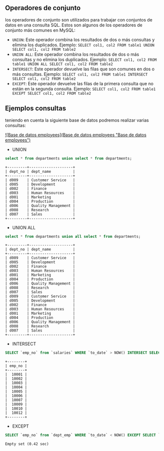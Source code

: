 ## Operadores de conjunto

los operadores de conjunto son utilizados para trabajar con conjuntos de datos en una consulta SQL. Estos son algunos de los operadores de conjunto más comunes en MySQL:

* `UNION`: Este operador combina los resultados de dos o más consultas y elimina los duplicados. Ejemplo: `SELECT col1, col2 FROM table1 UNION SELECT col1, col2 FROM table2`
* `UNION ALL`: Este operador combina los resultados de dos o más consultas y no elimina los duplicados. Ejemplo: `SELECT col1, col2 FROM table1 UNION ALL SELECT col1, col2 FROM table2`
* `INTERSECT`: Este operador devuelve las filas que son comunes en dos o más consultas. Ejemplo: `SELECT col1, col2 FROM table1 INTERSECT SELECT col1, col2 FROM table2`
* `EXCEPT`: Este operador devuelve las filas de la primera consulta que no están en la segunda consulta. Ejemplo: `SELECT col1, col2 FROM table1 EXCEPT SELECT col1, col2 FROM table2`


## Ejemplos consultas

teniendo en cuenta la siguiente base de datos podremos realizar varias consultas:

[![Base de datos employees](Base de datos employees "Base de datos employees")](https://dev.mysql.com/doc/employee/en/images/employees-schema.png "Base de datos employees")

* UNION

```sql
select * from departments union select * from departments;
```

```shell
+---------+--------------------+
| dept_no | dept_name          |
+---------+--------------------+
| d009    | Customer Service   |
| d005    | Development        |
| d002    | Finance            |
| d003    | Human Resources    |
| d001    | Marketing          |
| d004    | Production         |
| d006    | Quality Management |
| d008    | Research           |
| d007    | Sales              |
+---------+--------------------+
```


* UNION ALL

```sql
select * from departments union all select * from departments;
```

```shell
+---------+--------------------+
| dept_no | dept_name          |
+---------+--------------------+
| d009    | Customer Service   |
| d005    | Development        |
| d002    | Finance            |
| d003    | Human Resources    |
| d001    | Marketing          |
| d004    | Production         |
| d006    | Quality Management |
| d008    | Research           |
| d007    | Sales              |
| d009    | Customer Service   |
| d005    | Development        |
| d002    | Finance            |
| d003    | Human Resources    |
| d001    | Marketing          |
| d004    | Production         |
| d006    | Quality Management |
| d008    | Research           |
| d007    | Sales              |
+---------+--------------------+
```

* INTERSECT

```sql
SELECT `emp_no` from `salaries` WHERE `to_date` > NOW() INTERSECT SELECT `emp_no` FROM `employees` LIMIT 10;
```

```shell
+--------+
| emp_no |
+--------+
|  10001 |
|  10002 |
|  10003 |
|  10004 |
|  10005 |
|  10006 |
|  10007 |
|  10009 |
|  10010 |
|  10012 |
+--------+
```

* EXCEPT

```sql
SELECT `emp_no` from `dept_emp` WHERE `to_date` < NOW() EXCEPT SELECT `emp_no` FROM `employees` LIMIT 10;
```

```shell
Empty set (0.42 sec)
```
